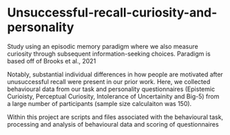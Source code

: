# Unsuccessful-recall-curiosity-and-personality

Study using an episodic memory paradigm where we also measure curiosity through subsequent information-seeking choices.
Paradigm is based off of Brooks et al., 2021

Notably, substantial individual differences in how people are motivated after unusuccessful recall were present in our prior work. Here, we collected behavioural data from our task and personality questionnaires (Epistemic Curioisty, Perceptual Curiosity, Intolerance of Uncertainity and Big-5) from a large number of participants (sample size calculaiton was 150). 

Within this project are scripts and files associated with the behavioural task, processing and analysis of behavioural data and scoring of questionnaires
